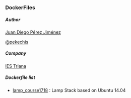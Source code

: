 
### DockerFiles

##### Author

[Juan Diego Pérez Jiménez](https://www.linkedin.com/in/juandiegoperez/)

[@pekechis](http://twitter.com/pekechis)

##### Company

[IES Triana](http://www.iestriana.es)

##### Dockerfile list

* [lamp_course1718](https://github.com/pekechis/Dockefiles/tree/master/lamp_course1718) : Lamp Stack based on Ubuntu 14.04

